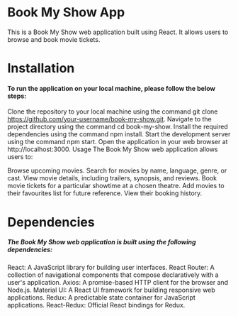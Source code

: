 # Book My Show App

This is a Book My Show web application built using React. It allows users to browse and book movie tickets.

# Installation
#### To run the application on your local machine, please follow the below steps:

Clone the repository to your local machine using the command git clone https://github.com/your-username/book-my-show.git.
Navigate to the project directory using the command cd book-my-show.
Install the required dependencies using the command npm install.
Start the development server using the command npm start.
Open the application in your web browser at http://localhost:3000.
Usage
The Book My Show web application allows users to:

Browse upcoming movies.
Search for movies by name, language, genre, or cast.
View movie details, including trailers, synopsis, and reviews.
Book movie tickets for a particular showtime at a chosen theatre.
Add movies to their favourites list for future reference.
View their booking history.
# Dependencies
##### The Book My Show web application is built using the following dependencies:

React: A JavaScript library for building user interfaces.
React Router: A collection of navigational components that compose declaratively with a user's application.
Axios: A promise-based HTTP client for the browser and Node.js.
Material UI: A React UI framework for building responsive web applications.
Redux: A predictable state container for JavaScript applications.
React-Redux: Official React bindings for Redux.
